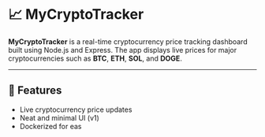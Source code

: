 # 📈 MyCryptoTracker

**MyCryptoTracker** is a real-time cryptocurrency price tracking dashboard built using Node.js and Express. The app displays live prices for major cryptocurrencies such as **BTC**, **ETH**, **SOL**, and **DOGE**.

---

## 🚀 Features

- Live cryptocurrency price updates
- Neat and minimal UI (v1)
- Dockerized for eas

